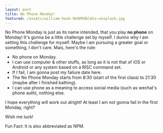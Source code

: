 ```yaml
---
layout: post
title: No Phone Monday!
featured: /assets/william-hook-9e9PD9blAto-unsplash.jpg
---
```


No Phone Monday is just as its name intended, that you play __no phone__ on Monday! It's gonna be a little challenge set by myself. I dunno why I am setting this challenge for myself. Maybe I am pursuing a greater goal or something, I don't care. Mais, here's the rule:

- No phone on Monday.
- I can use computer & other stuffs, as long as it is not that of iOS or Android or any system based on a RISC command set.
- If I fail, I am gonna post my failure date here.
- The No Phone Monday starts from 8:30 (start of the first class) to 21:30 (maybe after I finished bathing).
- I can use phone as a meaning to access social media (such as wechat's phone auth), nothing else.

I hope everything will work out alright! At least I am not gonna fail in the first Monday, right?

Wish me luck!

Fun Fact: It is also abbreviated as NPM.
